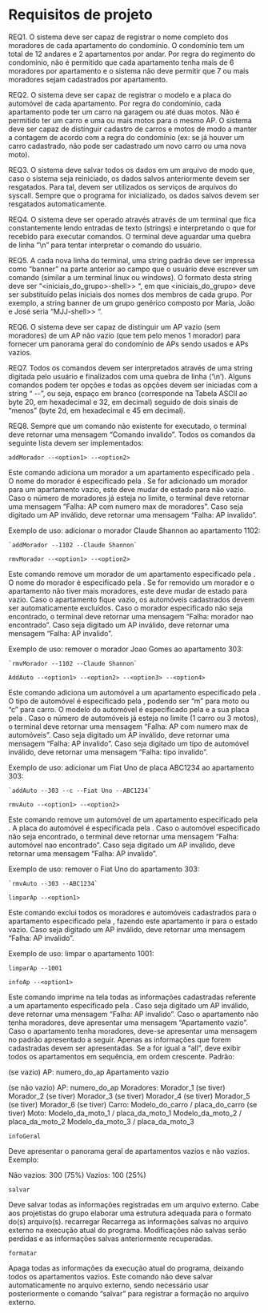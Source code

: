 # Requisitos de projeto
REQ1. O sistema deve ser capaz de registrar o nome completo dos moradores de cada apartamento do condomínio. O condomínio tem um total de 12 andares e 2 apartamentos por andar. Por regra do regimento do condomínio, não é permitido que cada apartamento tenha mais de 6 moradores por apartamento e o sistema não deve permitir que 7 ou mais moradores sejam cadastrados por apartamento. 

REQ2. O sistema deve ser capaz de registrar o modelo e a placa do automóvel de cada apartamento. Por regra do condomínio, cada apartamento pode ter um carro na garagem ou até duas motos. Não é permitido ter um carro e uma ou mais motos para o mesmo AP. O sistema deve ser capaz de distinguir cadastro de carros e motos de modo a manter a contagem de acordo com a regra do condomínio (ex: se já houver um carro cadastrado, não pode ser cadastrado um novo carro ou uma nova moto). 

REQ3. O sistema deve salvar todos os dados em um arquivo de modo que, caso o sistema seja reiniciado, os dados salvos anteriormente devem ser resgatados. Para tal, devem ser utilizados os serviços de arquivos do syscall. Sempre que o programa for inicializado, os dados salvos devem ser resgatados automaticamente. 

REQ4. O sistema deve ser operado através através de um terminal que fica constantemente lendo entradas de texto (strings) e interpretando o que for recebido para executar comandos. O terminal deve aguardar uma quebra de linha “\n” para tentar interpretar o comando do usuário.

REQ5. A cada nova linha do terminal, uma string padrão deve ser impressa como “banner” na parte anterior ao campo que o usuário deve escrever um comando (similar a um terminal linux ou windows). O formato desta string deve ser “<iniciais_do_grupo>-shell>> “, em que <iniciais_do_grupo> deve ser substituído pelas iniciais dos nomes dos membros de cada grupo. Por exemplo, a string banner de um grupo genérico composto por Maria, João e José seria “MJJ-shell>> “.

REQ6. O sistema deve ser capaz de distinguir um AP vazio (sem moradores) de um AP não vazio (que tem pelo menos 1 morador) para fornecer um panorama geral do condomínio de APs sendo usados e APs vazios. 

REQ7. Todos os comandos devem ser interpretados através de uma string digitada pelo usuário e finalizados com uma quebra de linha (‘\n’). Alguns comandos podem ter opções e todas as opções devem ser iniciadas com a string “ --”, ou seja, espaço em branco (corresponde na Tabela ASCII ao byte 20, em hexadecimal e 32, em decimal) seguido de dois sinais de “menos” (byte 2d, em hexadecimal e 45 em decimal). 

REQ8. Sempre que um comando não existente for executado, o terminal deve retornar uma mensagem “Comando invalido”. Todos os comandos da seguinte lista devem ser implementados:

`addMorador --<option1> --<option2> `

Este comando adiciona um morador a um apartamento especificado pela <option1>. O nome do morador é especificado pela <option2>. Se for adicionado um morador para um apartamento vazio, este deve mudar de estado para não vazio. Caso o número de moradores já esteja no limite, o terminal deve retornar uma mensagem “Falha: AP com numero max de moradores”. Caso seja digitado um AP inválido, deve retornar uma mensagem “Falha: AP invalido”.

Exemplo de uso: adicionar o morador Claude Shannon ao apartamento 1102:

	`addMorador --1102 --Claude Shannon`
	
`rmvMorador --<option1> --<option2> `

Este comando remove um morador de um apartamento especificado pela <option1>. O nome do morador é especificado pela <option2>. Se for removido um morador e o apartamento não tiver mais moradores, este deve mudar de estado para vazio. Caso o apartamento fique vazio, os automóveis cadastrados devem ser automaticamente excluídos. Caso o morador especificado não seja encontrado, o terminal deve retornar uma mensagem “Falha: morador nao encontrado”. Caso seja digitado um AP inválido, deve retornar uma mensagem “Falha: AP invalido”.

Exemplo de uso: remover o morador Joao Gomes ao apartamento 303:

	`rmvMorador --1102 --Claude Shannon`

`AddAuto --<option1> --<option2> --<option3> --<option4>`

Este comando adiciona um automóvel a um apartamento especificado pela <option1>. O tipo de automóvel é especificado pela <option2>, podendo ser “m” para moto ou “c” para carro. O modelo do automóvel é especificado pela <option3> e a sua placa pela <option4>. Caso o número de automóveis já esteja no limite (1 carro ou 3 motos), o terminal deve retornar uma mensagem “Falha: AP com numero max de automóveis”. Caso seja digitado um AP inválido, deve retornar uma mensagem “Falha: AP invalido”. Caso seja digitado um tipo de automóvel inválido, deve retornar uma mensagem “Falha: tipo invalido”.

Exemplo de uso: adicionar um Fiat Uno de placa ABC1234 ao apartamento 303:

	`addAuto --303 --c --Fiat Uno --ABC1234`

`rmvAuto --<option1> --<option2>`

Este comando remove um automóvel de um apartamento especificado pela <option1> . A placa do automóvel é especificada pela <option2>. Caso o automóvel especificado não seja encontrado, o terminal deve retornar uma mensagem “Falha: automóvel nao encontrado”. Caso seja digitado um AP inválido, deve retornar uma mensagem “Falha: AP invalido”.

Exemplo de uso: remover o Fiat Uno do apartamento 303:

	`rmvAuto --303 --ABC1234`

`limparAp --<option1>`

Este comando exclui todos os moradores e automóveis cadastrados para o apartamento especificado pela <option1>, fazendo este apartamento ir para o estado vazio. Caso seja digitado um AP inválido, deve retornar uma mensagem “Falha: AP invalido”.

Exemplo de uso: limpar o apartamento 1001:

`limparAp --1001`

`infoAp --<option1>`

Este comando imprime na tela todas as informações cadastradas referente a um apartamento especificado pela <option1>. Caso seja digitado um AP inválido, deve retornar uma mensagem “Falha: AP invalido”. Caso o apartamento não tenha moradores, deve apresentar uma mensagem “Apartamento vazio”. Caso o apartamento tenha moradores, deve-se apresentar uma mensagem no padrão apresentado a seguir. Apenas as informações que forem cadastradas devem ser apresentadas. Se a <option1> for igual a “all”, deve exibir todos os apartamentos em sequência, em ordem crescente. Padrão:

(se vazio)
AP: numero_do_ap
Apartamento vazio

(se não vazio)
AP: numero_do_ap
Moradores:
Morador_1
(se tiver)	   	Morador_2
(se tiver)		Morador_3
(se tiver)		Morador_4
(se tiver)		Morador_5
(se tiver)		Morador_6
(se tiver)	Carro:
			Modelo_do_carro / placa_do_carro
(se tiver)	Moto:
			Modelo_da_moto_1 / placa_da_moto_1
              Modelo_da_moto_2 / placa_da_moto_2
		Modelo_da_moto_3 / placa_da_moto_3

`infoGeral`

Deve apresentar o panorama geral de apartamentos vazios e não vazios. Exemplo:

Não vazios:	300 (75%)
Vazios:		100 (25%)
 
`salvar`

Deve salvar todas as informações registradas em um arquivo externo. Cabe aos projetistas do grupo elaborar uma estrutura adequada para o formato do(s) arquivo(s).
recarregar
Recarrega as informações salvas no arquivo externo na execução atual do programa. Modificações não salvas serão perdidas e as informações salvas anteriormente recuperadas.  

`formatar`

Apaga todas as informações da execução atual do programa, deixando todos os apartamentos vazios. Este comando não deve salvar automaticamente no arquivo externo, sendo necessário usar posteriormente o comando “salvar” para registrar a formação no arquivo externo.
